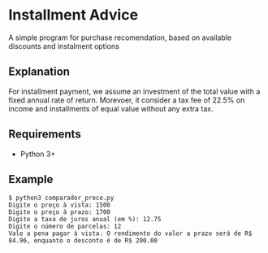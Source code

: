 # Installment Advice
A simple program for purchase recomendation, based on available discounts and instalment options

## Explanation

For installment payment, we assume an investment of the total value with a fixed annual rate of return. Morevoer, it consider a tax fee of 22.5% on income and installments of equal value without any extra tax.

## Requirements

- Python 3+

## Example

```
$ python3 comparador_preco.py
Digite o preço à vista: 1500
Digite o preço à prazo: 1700
Digite a taxa de juros anual (em %): 12.75
Digite o número de parcelas: 12
Vale a pena pagar à vista. O rendimento do valor a prazo será de R$ 84.96, enquanto o desconto é de R$ 200.00
```

